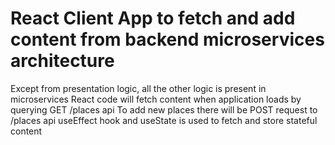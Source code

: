 # React Client App to fetch and add content from backend microservices architecture

Except from presentation logic, all the other logic is present in microservices
React code will fetch content when application loads by querying GET /places api
To add new places there will be POST request to /places api
useEffect hook and useState is used to fetch and store stateful content
